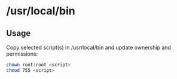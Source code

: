 # /usr/local/bin

## Usage

Copy selected script(s) in /usr/local/bin and update ownership and permissions:

```bash
chown root:root <script>
chmod 755 <script>
```